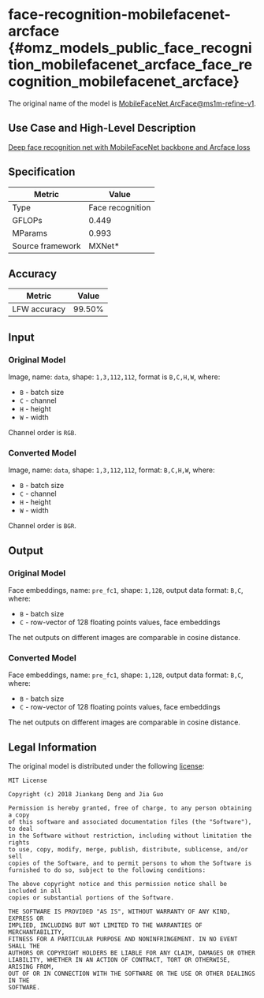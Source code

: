 # face-recognition-mobilefacenet-arcface {#omz_models_public_face_recognition_mobilefacenet_arcface_face_recognition_mobilefacenet_arcface}

The original name of the model is [MobileFaceNet,ArcFace@ms1m-refine-v1](https://github.com/deepinsight/insightface/wiki/Model-Zoo).

## Use Case and High-Level Description

[Deep face recognition net with MobileFaceNet backbone and Arcface loss](https://arxiv.org/abs/1801.07698)

## Specification

| Metric            | Value         |
|-------------------|---------------|
| Type              | Face recognition |
| GFLOPs            | 0.449         |
| MParams           | 0.993         |
| Source framework  | MXNet\*       |

## Accuracy

| Metric | Value |
| ------ | ----- |
| LFW accuracy | 99.50%|

## Input

### Original Model

Image, name: `data`,  shape: `1,3,112,112`, format is `B,C,H,W`, where:

- `B` - batch size
- `C` - channel
- `H` - height
- `W` - width

Channel order is `RGB`.

### Converted Model

Image, name: `data`,  shape: `1,3,112,112`, format: `B,C,H,W`, where:

- `B` - batch size
- `C` - channel
- `H` - height
- `W` - width

Channel order is `BGR`.

## Output

### Original Model

Face embeddings, name: `pre_fc1`,  shape: `1,128`, output data format: `B,C`, where:

- `B` - batch size
- `C` - row-vector of 128 floating points values, face embeddings

The net outputs on different images are comparable in cosine distance.

### Converted Model

Face embeddings, name: `pre_fc1`,  shape: `1,128`, output data format: `B,C`, where:

- `B` - batch size
- `C` - row-vector of 128 floating points values, face embeddings

The net outputs on different images are comparable in cosine distance.

## Legal Information

The original model is distributed under the following
[license](https://raw.githubusercontent.com/deepinsight/insightface/master/LICENSE):

```
MIT License

Copyright (c) 2018 Jiankang Deng and Jia Guo

Permission is hereby granted, free of charge, to any person obtaining a copy
of this software and associated documentation files (the "Software"), to deal
in the Software without restriction, including without limitation the rights
to use, copy, modify, merge, publish, distribute, sublicense, and/or sell
copies of the Software, and to permit persons to whom the Software is
furnished to do so, subject to the following conditions:

The above copyright notice and this permission notice shall be included in all
copies or substantial portions of the Software.

THE SOFTWARE IS PROVIDED "AS IS", WITHOUT WARRANTY OF ANY KIND, EXPRESS OR
IMPLIED, INCLUDING BUT NOT LIMITED TO THE WARRANTIES OF MERCHANTABILITY,
FITNESS FOR A PARTICULAR PURPOSE AND NONINFRINGEMENT. IN NO EVENT SHALL THE
AUTHORS OR COPYRIGHT HOLDERS BE LIABLE FOR ANY CLAIM, DAMAGES OR OTHER
LIABILITY, WHETHER IN AN ACTION OF CONTRACT, TORT OR OTHERWISE, ARISING FROM,
OUT OF OR IN CONNECTION WITH THE SOFTWARE OR THE USE OR OTHER DEALINGS IN THE
SOFTWARE.
```
